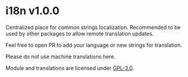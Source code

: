 # i18n v1.0.0

Centralized place for common strings localization. Recommended to be used by
other packages to allow remote translation updates.

Feel free to open PR to add your language or new strings for translation.

Please do not use machine translations here.

Module and translations are licensed under [GPL-3.0](../../LICENSE).
